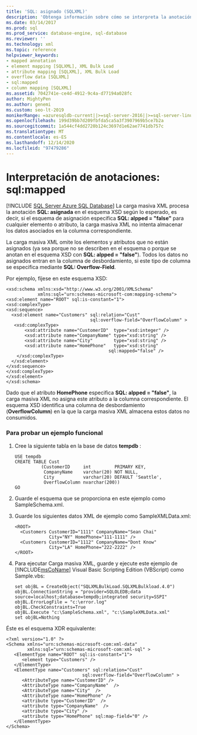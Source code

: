 ```yaml
---
title: 'SQL: asignado (SQLXML)'
description: 'Obtenga información sobre cómo se interpreta la anotación SQLXML SQL: allocated durante el proceso de carga masiva XML.'
ms.date: 03/14/2017
ms.prod: sql
ms.prod_service: database-engine, sql-database
ms.reviewer: ''
ms.technology: xml
ms.topic: reference
helpviewer_keywords:
- mapped annotation
- element mapping [SQLXML], XML Bulk Load
- attribute mapping [SQLXML], XML Bulk Load
- overflow data [SQLXML]
- sql:mapped
- column mapping [SQLXML]
ms.assetid: 7042741e-ce4d-4912-9c4a-d77194a028fc
author: MightyPen
ms.author: genemi
ms.custom: seo-lt-2019
monikerRange: =azuresqldb-current||>=sql-server-2016||>=sql-server-linux-2017||=azuresqldb-mi-current
ms.openlocfilehash: 199d39bb7d209fbfda5ca5a3f3907969b5ce7b2a
ms.sourcegitcommit: 1a544cf4dd2720b124c3697d1e62ae7741db757c
ms.translationtype: MT
ms.contentlocale: es-ES
ms.lasthandoff: 12/14/2020
ms.locfileid: "97479286"
---
```

# <a name="annotation-interpretation---sqlmapped"></a>Interpretación de anotaciones: sql:mapped
[!INCLUDE [SQL Server Azure SQL Database](../../../includes/applies-to-version/sql-asdb.md)]
  La carga masiva XML procesa la anotación **SQL: asignada** en el esquema XSD según lo esperado, es decir, si el esquema de asignación especifica **SQL: alpped = "false"** para cualquier elemento o atributo, la carga masiva XML no intenta almacenar los datos asociados en la columna correspondiente.  
  
 La carga masiva XML omite los elementos y atributos que no están asignados (ya sea porque no se describen en el esquema o porque se anotan en el esquema XSD con **SQL: alpped = "false"**). Todos los datos no asignados entran en la columna de desbordamiento, si este tipo de columna se especifica mediante **SQL: Overflow-Field**.  
  
 Por ejemplo, fíjese en este esquema XSD:  
  
```  
<xsd:schema xmlns:xsd="http://www.w3.org/2001/XMLSchema"  
            xmlns:sql="urn:schemas-microsoft-com:mapping-schema">  
<xsd:element name="ROOT" sql:is-constant="1">  
<xsd:complexType>  
<xsd:sequence>  
  <xsd:element name="Customers" sql:relation="Cust"  
                                sql:overflow-field="OverflowColumn" >  
   <xsd:complexType>  
       <xsd:attribute name="CustomerID"  type="xsd:integer" />  
       <xsd:attribute name="CompanyName" type="xsd:string" />  
       <xsd:attribute name="City"        type="xsd:string" />  
       <xsd:attribute name="HomePhone"   type="xsd:string"   
                                       sql:mapped="false" />  
    </xsd:complexType>  
  </xsd:element>  
</xsd:sequence>  
</xsd:complexType>  
</xsd:element>  
</xsd:schema>  
```  
  
 Dado que el atributo **HomePhone** especifica **SQL: alpped = "false"**, la carga masiva XML no asigna este atributo a la columna correspondiente. El esquema XSD identifica una columna de desbordamiento (**OverflowColumn**) en la que la carga masiva XML almacena estos datos no consumidos.  
  
### <a name="to-test-a-working-sample"></a>Para probar un ejemplo funcional  
  
1.  Cree la siguiente tabla en la base de datos **tempdb** :  
  
    ```  
    USE tempdb  
    CREATE TABLE Cust  
              (CustomerID     int         PRIMARY KEY,  
               CompanyName    varchar(20) NOT NULL,  
               City           varchar(20) DEFAULT 'Seattle',  
               OverflowColumn nvarchar(200))  
    GO  
    ```  
  
2.  Guarde el esquema que se proporciona en este ejemplo como SampleSchema.xml.  
  
3.  Guarde los siguientes datos XML de ejemplo como SampleXMLData.xml:  
  
    ```  
    <ROOT>  
      <Customers CustomerID="1111" CompanyName="Sean Chai"   
                 City="NY" HomePhone="111-1111" />  
      <Customers CustomerID="1112" CompanyName="Dont Know"   
                 City="LA" HomePhone="222-2222" />  
    </ROOT>  
    ```  
  
4.  Para ejecutar Carga masiva XML, guarde y ejecute este ejemplo de [!INCLUDE[msCoName](../../../includes/msconame-md.md)] Visual Basic Scripting Edition (VBScript) como Sample.vbs:  

    ```  
    set objBL = CreateObject("SQLXMLBulkLoad.SQLXMLBulkload.4.0")  
    objBL.ConnectionString = "provider=SQLOLEDB;data source=localhost;database=tempdb;integrated security=SSPI"  
    objBL.ErrorLogFile = "c:\error.log"  
    objBL.CheckConstraints=True  
    objBL.Execute "c:\SampleSchema.xml", "c:\SampleXMLData.xml"  
    set objBL=Nothing  
    ```  
  
 Éste es el esquema XDR equivalente:  
  
```  
<?xml version="1.0" ?>  
<Schema xmlns="urn:schemas-microsoft-com:xml-data"   
        xmlns:sql="urn:schemas-microsoft-com:xml-sql" >   
   <ElementType name="ROOT" sql:is-constant="1">  
      <element type="Customers" />  
   </ElementType>  
   <ElementType name="Customers" sql:relation="Cust"  
                             sql:overflow-field="OverflowColumn" >  
      <AttributeType name="CustomerID" />  
      <AttributeType name="CompanyName"  />  
      <AttributeType name="City"  />  
      <AttributeType name="HomePhone" />  
      <attribute type="CustomerID"  />  
      <attribute type="CompanyName"  />  
      <attribute type="City" />  
      <attribute type="HomePhone" sql:map-field="0" />  
   </ElementType>  
</Schema>  
```  
  
  
